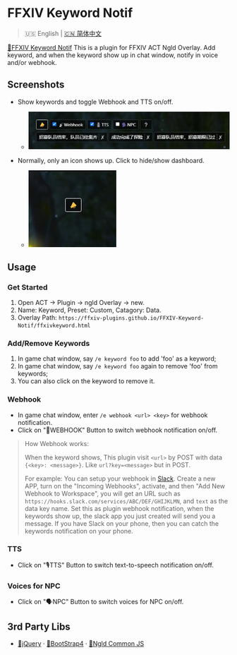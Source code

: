 # FFXIV Keyword Notif

> 🇺🇸 English | [🇨🇳 简体中文](README-CN.md)

[🔗FFXIV Keyword Notif](https://ffxiv-plugins.github.io/FFXIV-Keyword-Notif/) This is a plugin for FFXIV ACT Ngld Overlay. Add keyword, and when the keyword show up in chat window, notify in voice and/or webhook.

## Screenshots
* Show keywords and toggle Webhook and TTS on/off.
    * ![screenshot-01](resources/screenshot-01.jpg)

* Normally, only an icon shows up. Click to hide/show dashboard.
    * ![screenshot-02](resources/screenshot-02.jpg)

## Usage
### Get Started
1. Open ACT → Plugin → ngld Overlay → new.
2. Name: Keyword, Preset: Custom, Catagory: Data.
3. Overlay Path: `https://ffxiv-plugins.github.io/FFXIV-Keyword-Notif/ffxivkeyword.html`

### Add/Remove Keywords
1. In game chat window, say `/e keyword foo` to add 'foo' as a keyword;
2. In game chat window, say `/e keyword foo` again to remove 'foo' from keywords;
3. You can also click on the keyword to remove it.

### Webhook
* In game chat window, enter `/e webhook <url> <key>` for webhook notification.
* Click on "📡WEBHOOK" Button to switch webhook notification on/off.

> How Webhook works:
>
> When the keyword shows, This plugin visit `<url>` by POST with data `{<key>: <message>}`. Like `url?key=<message>` but in POST.
>
> For example: You can setup your webhook in [Slack](https://api.slack.com/apps). Create a new APP, turn on the "Incoming Webhooks", activate, and then "Add New Webhook to Workspace", you will get an URL such as `https://hooks.slack.com/services/ABC/DEF/GHIJKLMN`, and `text` as the data key name. Set this as plugin webhook notification, when the keywords show up, the slack app you just created will send you a message. If you have Slack on your phone, then you can catch the keywords notification on your phone.

### TTS
* Click on "🎙TTS" Button to switch text-to-speech notification on/off.

### Voices for NPC
* Click on "🗣️NPC" Button to switch voices for NPC on/off.

## 3rd Party Libs
* [🔗jQuery](https://www.bootcdn.cn/jquery/) · [🔗BootStrap4](https://www.bootcdn.cn/twitter-bootstrap/) · [🔗Ngld Common JS](https://ngld.github.io/OverlayPlugin/assets/shared/common.min.js)
